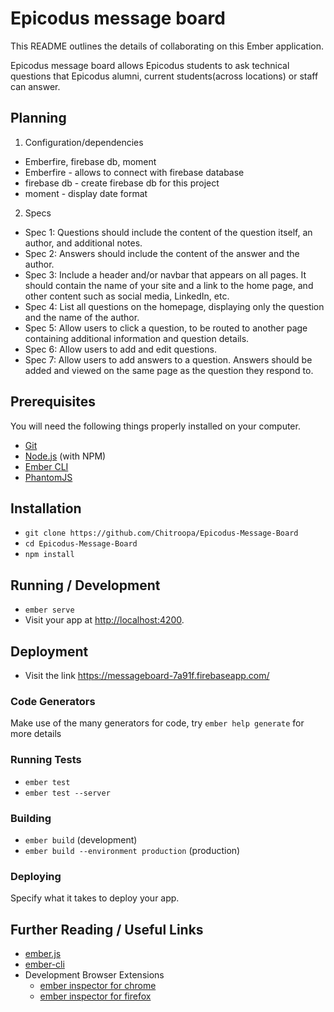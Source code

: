 # Epicodus message board

This README outlines the details of collaborating on this Ember application.

Epicodus message board allows Epicodus students to ask technical questions that Epicodus alumni, current students(across locations) or staff can answer.

## Planning

1. Configuration/dependencies
  * Emberfire, firebase db, moment
  * Emberfire - allows to connect with firebase database
  * firebase db - create firebase db for this project
  * moment - display date format

2. Specs
  * Spec 1: Questions should include the content of the question itself, an author, and additional notes.
  * Spec 2: Answers should include the content of the answer and the author.
  * Spec 3: Include a header and/or navbar that appears on all pages. It should contain the name of your site and a link to the home page, and other content such as social media, LinkedIn, etc.
  * Spec 4: List all questions on the homepage, displaying only the question and the name of the author.
  * Spec 5: Allow users to click a question, to be routed to another page containing additional information and question details.
  * Spec 6: Allow users to add and edit questions.
  * Spec 7: Allow users to add answers to a question. Answers should be added and viewed on the same page as the question they respond to.

## Prerequisites

You will need the following things properly installed on your computer.

* [Git](https://git-scm.com/)
* [Node.js](https://nodejs.org/) (with NPM)
* [Ember CLI](https://ember-cli.com/)
* [PhantomJS](http://phantomjs.org/)

## Installation

* `git clone https://github.com/Chitroopa/Epicodus-Message-Board`
* `cd Epicodus-Message-Board`
* `npm install`

## Running / Development

* `ember serve`
* Visit your app at [http://localhost:4200](http://localhost:4200).

## Deployment

* Visit the link https://messageboard-7a91f.firebaseapp.com/

### Code Generators

Make use of the many generators for code, try `ember help generate` for more details

### Running Tests

* `ember test`
* `ember test --server`

### Building

* `ember build` (development)
* `ember build --environment production` (production)

### Deploying

Specify what it takes to deploy your app.

## Further Reading / Useful Links

* [ember.js](http://emberjs.com/)
* [ember-cli](https://ember-cli.com/)
* Development Browser Extensions
  * [ember inspector for chrome](https://chrome.google.com/webstore/detail/ember-inspector/bmdblncegkenkacieihfhpjfppoconhi)
  * [ember inspector for firefox](https://addons.mozilla.org/en-US/firefox/addon/ember-inspector/)
